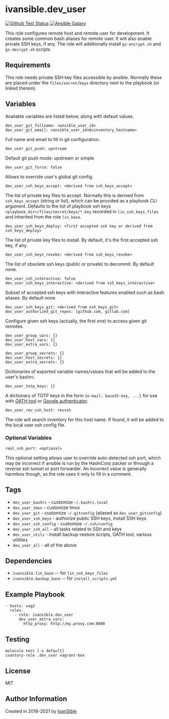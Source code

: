 # ivansible.dev_user

[![Github Test Status](https://github.com/ivansible/dev-user/workflows/test/badge.svg?branch=master)](https://github.com/ivansible/dev-user/actions)
[![Ansible Galaxy](https://img.shields.io/badge/galaxy-ivansible.dev__user-68a.svg?style=flat)](https://galaxy.ansible.com/ivansible/dev_user/)

This role configures remote host and remote user for development.
It creates some common bash aliases for remote user.
It will also enable private SSH keys, if any.
The role will additionally install `gz-encrypt.sh` and `gz-decrypt.sh` scripts


## Requirements

This role needs private SSH key files accessible by ansible.
Normally these are placed under the `files/secret/keys` directory
next to the playbook (or linked therein).


## Variables

Available variables are listed below, along with default values.

    dev_user_git_fullname: <ansible_user_id>
    dev_user_git_email: <ansible_user_id>@<inventory_hostname>

Full name and email to fill in git configuration.

    dev_user_git_push: upstream
Default git push mode: upstream or simple

    dev_user_git_force: false
Allows to override user's global git config.

    dev_user_ssh_keys_accept: <derived from ssh_keys_accept>
The list of private key files to accept.
Normally this is derived from `ssh_keys_accept` (string or list),
which can be provided as a playbook CLI argument.
Defaults to the list of playbook ssh keys `<playbook_dir>/files/secret/keys/*.key`
recorded in `lin_ssh_keys_files` and inherited from the role `lin_base`.

    dev_user_ssh_keys_deploy: <first accepted ssh key or derived from ssh_keys_deploy>
The list of private key files to install.
By default, it's the first accepted ssh key, if any.

    dev_user_ssh_keys_revoke: <derived from ssh_keys_revoke>
The list of obsolete ssh keys (public or private) to decommit.
By default none.

    dev_user_ssh_interactive: false
    dev_user_ssh_keys_interactive: <derived from ssh_keys_interactive>
Subset of accepted ssh keys with interactive features enabled such as bash aliases.
By default none.

    dev_user_ssh_keys_git: <derived from ssh_keys_git>
    dev_user_authorized_git_repos: [github.com, gitlab.com]
Configure given ssh keys (actually, the first one) to access given git remotes.

    dev_user_group_vars: {}
    dev_user_host_vars: {}
    dev_user_extra_vars: {}

    dev_user_group_secrets: {}
    dev_user_host_secrets: {}
    dev_user_extra_secrets: {}

Dictionaries of exported variable names/values that will be added to the
user's bashrc.

    dev_user_totp_keys: {}
A dictionary of TOTP keys in the form `{e-mail: base32-key, ...}`
for use with [OATH tool](wiki.archlinux.org/*/Google_Authenticator#Code_generation)
or [Google authenticator](https://google-authenticator.com).

    dev_user_rev_ssh_host: revssh

The role will search inventory for this host name. If found, it will
be added to the local user ssh config file.


### Optional Variables

    real_ssh_port: <optional>

This optional setting allows user to override auto-detected ssh port,
which may be incorrect if ansible is run by the HashiCorp packer
or through a reverse ssh tunnel or port forwarder.
An incorrect value is generally harmless though, as the role uses it
only to fill in a comment.


## Tags

- `dev_user_bashrc` - customize `~/.bashrc.local`
- `dev_user_tmux` - customize tmux
- `dev_user_git` - customize `~/.gitconfig` (aliased as `dev_user_gitconfig`)
- `dev_user_ssh_keys` - authorize public SSH keys, install SSH keys
- `dev_user_ssh_config` - customize `~/.ssh/config`
- `dev_user_ssh_all` - all tasks related to SSH and keys
- `dev_user_utils` - install backup-restore scripts, OATH tool, various utilities
- `dev_user_all` - all of the above


## Dependencies

- `ivansible.lin_base` -- for `lin_ssh_keys_files`
- `ivansible.backup_base` -- for `install_scripts.yml`


## Example Playbook

    - hosts: vag2
      roles:
        - role: ivansible.dev_user
          dev_user_extra_vars:
            http_proxy: http://my.proxy.com:8080


## Testing

    molecule test [-s default]
    ivantory-role .dev_user vagrant-box


## License

MIT


## Author Information

Created in 2018-2021 by [IvanSible](https://github.com/ivansible)
